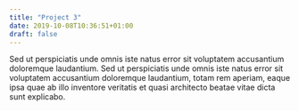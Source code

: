 ```yaml
---
title: "Project 3"
date: 2019-10-08T10:36:51+01:00
draft: false
---
```


Sed ut perspiciatis unde omnis iste natus error sit voluptatem accusantium doloremque laudantium. Sed ut perspiciatis unde omnis iste natus error sit voluptatem accusantium doloremque laudantium, totam rem aperiam, eaque ipsa quae ab illo inventore veritatis et quasi architecto beatae vitae dicta sunt explicabo. 
